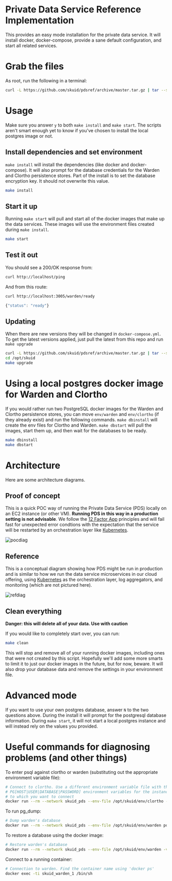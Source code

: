 # Private Data Service Reference Implementation

This provides an easy mode installation for the private data service. It will install docker, docker-compose, provide a sane default configuration, and start all related services.

# Grab the files

As root, run the following in a terminal:

```bash
curl -L https://github.com/skuid/pdsref/archive/master.tar.gz | tar --strip-components=1 -xzvf - -C /opt/skuid
```
# Usage

Make sure you answer `y` to both `make install` and `make start`. The scripts aren't smart enough yet to know if you've chosen to install the local postgres image or not.

## Install dependencies and set environment

`make install` will install the dependencies (like docker and docker-compose). It will also prompt for the database credentials for the Warden and Clortho persistence stores. Part of the install is to set the database encryption key. It should not overwrite this value.

```bash
make install
```

## Start it up

Running `make start` will pull and start all of the docker images that make up the data services. These images will use the environment files created during `make install`.

```bash
make start
```

## Test it out

You should see a 200/OK response from:

```bash
curl http://localhost/ping
```

And from this route:

```bash
curl http://localhost:3005/warden/ready
```

```javascript
{"status": "ready"}
```

## Updating

When there are new versions they will be changed in `docker-compose.yml`. To get the latest versions applied, just pull the latest from this repo and run `make upgrade`

```bash
curl -L https://github.com/skuid/pdsref/archive/master.tar.gz | tar --strip-components=1 -xzvf - -C /opt/skuid
cd /opt/skuid
make upgrade
```

# Using a local postgres docker image for Warden and Clortho

If you would rather run two PostgreSQL docker images for the Warden and Clortho persistence stores, you can move `env/warden` and `env/clortho` (if they already exist) and run the following commands. `make dbinstall` will create the env files for Clortho and Warden. `make dbstart` will pull the images, start them up, and then wait for the databases to be ready.


```bash
make dbinstall
make dbstart
```

# Architecture

Here are some architecture diagrams.

## Proof of concept

This is a quick POC way of running the Private Data Service (PDS) locally on an EC2 instance (or other VM). **Running PDS in this way in a production setting is not advisable**. We follow the [12 Factor App] principles and will fail fast for unexpected error condtions with the expectation that the service will be restarted by an orchestration layer like [Kubernetes].

![pocdiag]

## Reference

This is a conceptual diagram showing how PDS might be run in production and is similar to how we run the data service microservices in our cloud offering, using [Kubernetes] as the orchestration layer, log aggregators, and monitoring (which are not pictured here).

![refdiag]

[pocdiag]: https://github.com/skuid/pdsref/blob/master/imgs/poc.png "POC Diagram"
[refdiag]: https://github.com/skuid/pdsref/blob/master/imgs/ref.png "Reference Diagram"
[12 Factor App]: https://12factor.net/ "12 Factor App"
[Kubernetes]: https://kubernetes.io/ "Kubernetes"

## Clean everything

**Danger: this will delete all of your data. Use with caution**

If you would like to completely start over, you can run:

```bash
make clean
```

This will stop and remove all of your running docker images, including ones that were not created by this script. Hopefully we'll add some more smarts to limit it to just our docker images in the future, but for now, beware. It will also drop your database data and remove the settings in your environment file.

# Advanced mode 

If you want to use your own postgres database, answer `N` to the two questions above. During the install it will prompt for the postgresql database information. During `make start`, it will not start a local postgres instance and will instead rely on the values you provided.

# Useful commands for diagnosing problems (and other things)

To enter psql against clortho or warden (substituting out the appropriate environment variable file):

```bash
# Connect to clortho. Use a different environment variable file with the
# PG[HOST|USER|DATABASE|PASSWORD] environment variables for the instance
# to which you want to connect
docker run --rm --network skuid_pds --env-file /opt/skuid/env/clortho -it postgres:9.6 psql
```

To run pg_dump:

```bash
# Dump warden's database
docker run --rm --network skuid_pds --env-file /opt/skuid/env/warden postgres:9.6 pg_dump warden > warden_bak.sql
```

To restore a database using the docker image:

```bash
# Restore warden's database
docker run --rm --network skuid_pds --env-file /opt/skuid/env/warden -v "/opt/skuid:/opt/skuid" -it postgres:9.6 psql -f /opt/skuid/warden_bak.sql
```

Connect to a running container:

```bash
# Connection to warden. Find the container name using 'docker ps'
docker exec -ti skuid_warden_1 /bin/sh
```

